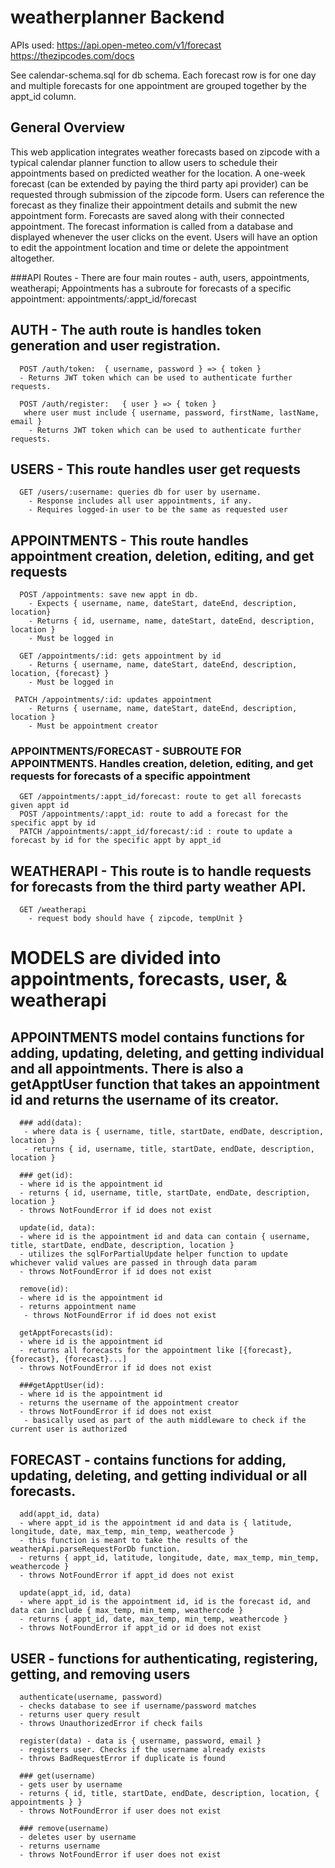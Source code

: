 # weatherplanner Backend

APIs used: 
https://api.open-meteo.com/v1/forecast
https://thezipcodes.com/docs

See calendar-schema.sql for db schema. Each forecast row is for one day and multiple forecasts for one appointment are grouped together by the appt_id column.

## General Overview
This web application integrates weather forecasts based on zipcode with a typical calendar planner function to allow users to schedule their appointments based on predicted weather for the location. A one-week forecast (can be extended by paying the third party api provider) can be requested through submission of the zipcode form. Users can reference the forecast as they finalize their appointment details and submit the new appointment form. Forecasts are saved along with their connected appointment. The forecast information is called from a database and displayed whenever the user clicks on the event. Users will have an option to edit the appointment location and time or delete the appointment altogether. 

###API Routes - There are four main routes - auth, users, appointments, weatherapi; Appointments has a subroute for forecasts of a specific appointment: appointments/:appt_id/forecast 

##  AUTH - The auth route is handles token generation and user registration.
      POST /auth/token:  { username, password } => { token }
      - Returns JWT token which can be used to authenticate further requests.
    
      POST /auth/register:   { user } => { token }
       where user must include { username, password, firstName, lastName, email }
        - Returns JWT token which can be used to authenticate further requests.

##  USERS - This route handles user get requests
      GET /users/:username: queries db for user by username. 
        - Response includes all user appointments, if any.
        - Requires logged-in user to be the same as requested user
    
## APPOINTMENTS - This route handles appointment creation, deletion, editing, and get requests
      POST /appointments: save new appt in db. 
        - Expects { username, name, dateStart, dateEnd, description, location} 
        - Returns { id, username, name, dateStart, dateEnd, description, location }
        - Must be logged in
    
      GET /appointments/:id: gets appointment by id 
        - Returns { username, name, dateStart, dateEnd, description, location, {forecast} }
        - Must be logged in
    
     PATCH /appointments/:id: updates appointment 
        - Returns { username, name, dateStart, dateEnd, description, location }
        - Must be appointment creator
    
###  APPOINTMENTS/FORECAST - SUBROUTE FOR APPOINTMENTS. Handles creation, deletion, editing, and get requests for forecasts of a specific appointment
      GET /appointments/:appt_id/forecast: route to get all forecasts given appt id
      POST /appointments/:appt_id: route to add a forecast for the specific appt by id
      PATCH /appointments/:appt_id/forecast/:id : route to update a forecast by id for the specific appt by appt_id
    
## WEATHERAPI - This route is to handle requests for forecasts from the third party weather API.
      GET /weatherapi
        - request body should have { zipcode, tempUnit }

# MODELS are divided into appointments, forecasts, user, & weatherapi
  ## APPOINTMENTS model contains functions for adding, updating, deleting, and getting individual and all appointments. There is also a getApptUser function that takes an appointment id and returns the username of its creator.
      ### add(data): 
       - where data is { username, title, startDate, endDate, description, location } 
       - returns { id, username, title, startDate, endDate, description, location }
 
      ### get(id): 
      - where id is the appointment id
      - returns { id, username, title, startDate, endDate, description, location } 
      - throws NotFoundError if id does not exist
 
      update(id, data):
      - where id is the appointment id and data can contain { username, title, startDate, endDate, description, location }
      - utilizes the sqlForPartialUpdate helper function to update whichever valid values are passed in through data param
      - throws NotFoundError if id does not exist

      remove(id):
      - where id is the appointment id
      - returns appointment name
       - throws NotFoundError if id does not exist

      getApptForecasts(id):
      - where id is the appointment id
      - returns all forecasts for the appointment like [{forecast}, {forecast}, {forecast}...]
      - throws NotFoundError if id does not exist

      ###getApptUser(id):
      - where id is the appointment id
      - returns the username of the appointment creator
      - throws NotFoundError if id does not exist
       - basically used as part of the auth middleware to check if the current user is authorized

## FORECAST - contains functions for adding, updating, deleting, and getting individual or all forecasts.
      add(appt_id, data)
      - where appt_id is the appointment id and data is { latitude, longitude, date, max_temp, min_temp, weathercode }
      - this function is meant to take the results of the weatherApi.parseRequestForDb function. 
      - returns { appt_id, latitude, longitude, date, max_temp, min_temp, weathercode }
      - throws NotFoundError if appt_id does not exist

      update(appt_id, id, data)
      - where appt_id is the appointment id, id is the forecast id, and data can include { max_temp, min_temp, weathercode }
      - returns { appt_id, date, max_temp, min_temp, weathercode }
      - throws NotFoundError if appt_id or id does not exist

## USER - functions for authenticating, registering, getting, and removing users
      authenticate(username, password)
      - checks database to see if username/password matches
      - returns user query result
      - throws UnauthorizedError if check fails

      register(data) - data is { username, password, email }
      - registers user. Checks if the username already exists
      - throws BadRequestError if duplicate is found

      ### get(username)
      - gets user by username
      - returns { id, title, startDate, endDate, description, location, { appointments } }
      - throws NotFoundError if user does not exist

      ### remove(username)
      - deletes user by username
      - returns username
      - throws NotFoundError if user does not exist
